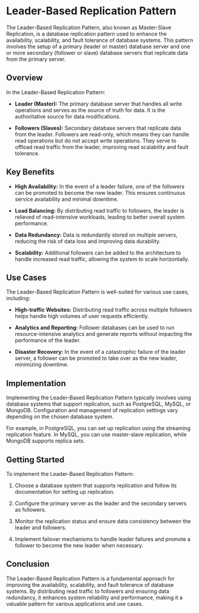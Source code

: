 # Leader-Based Replication Pattern

The Leader-Based Replication Pattern, also known as Master-Slave Replication, is a database replication pattern used to enhance the availability, scalability, and fault tolerance of database systems. This pattern involves the setup of a primary (leader or master) database server and one or more secondary (follower or slave) database servers that replicate data from the primary server.

## Overview

In the Leader-Based Replication Pattern:

- **Leader (Master):** The primary database server that handles all write operations and serves as the source of truth for data. It is the authoritative source for data modifications.

- **Followers (Slaves):** Secondary database servers that replicate data from the leader. Followers are read-only, which means they can handle read operations but do not accept write operations. They serve to offload read traffic from the leader, improving read scalability and fault tolerance.

## Key Benefits

- **High Availability:** In the event of a leader failure, one of the followers can be promoted to become the new leader. This ensures continuous service availability and minimal downtime.

- **Load Balancing:** By distributing read traffic to followers, the leader is relieved of read-intensive workloads, leading to better overall system performance.

- **Data Redundancy:** Data is redundantly stored on multiple servers, reducing the risk of data loss and improving data durability.

- **Scalability:** Additional followers can be added to the architecture to handle increased read traffic, allowing the system to scale horizontally.

## Use Cases

The Leader-Based Replication Pattern is well-suited for various use cases, including:

- **High-traffic Websites:** Distributing read traffic across multiple followers helps handle high volumes of user requests efficiently.

- **Analytics and Reporting:** Follower databases can be used to run resource-intensive analytics and generate reports without impacting the performance of the leader.

- **Disaster Recovery:** In the event of a catastrophic failure of the leader server, a follower can be promoted to take over as the new leader, minimizing downtime.

## Implementation

Implementing the Leader-Based Replication Pattern typically involves using database systems that support replication, such as PostgreSQL, MySQL, or MongoDB. Configuration and management of replication settings vary depending on the chosen database system.

For example, in PostgreSQL, you can set up replication using the streaming replication feature. In MySQL, you can use master-slave replication, while MongoDB supports replica sets.

## Getting Started

To implement the Leader-Based Replication Pattern:

1. Choose a database system that supports replication and follow its documentation for setting up replication.

2. Configure the primary server as the leader and the secondary servers as followers.

3. Monitor the replication status and ensure data consistency between the leader and followers.

4. Implement failover mechanisms to handle leader failures and promote a follower to become the new leader when necessary.

## Conclusion

The Leader-Based Replication Pattern is a fundamental approach for improving the availability, scalability, and fault tolerance of database systems. By distributing read traffic to followers and ensuring data redundancy, it enhances system reliability and performance, making it a valuable pattern for various applications and use cases.
